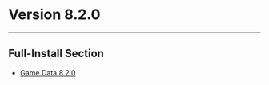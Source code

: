 # Version 8.2.0

----

## Full-Install Section

- [Game Data 8.2.0](https://autopatchglb.honkaiimpact3.com/ptpublic/bh3_glb/20250414111845_SWQxoBUDzQRBU3ef/BH3_v8.2.0_c3167dbbfc15.7z)
